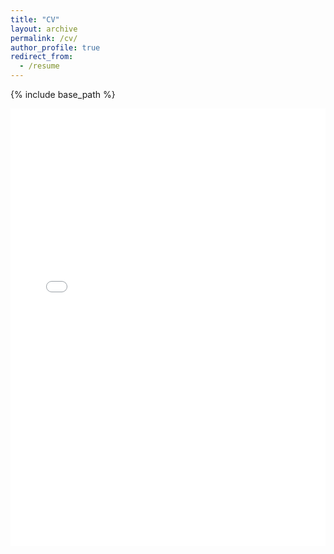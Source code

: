 ```yaml
---
title: "CV"
layout: archive
permalink: /cv/
author_profile: true
redirect_from:
  - /resume
---
```


{% include base_path %}

<div class="{{ include.type | default: "list" }}__item">
<iframe
    src="{{ site.baseurl }}/assets/pdfviewer/web/viewer.html?file={{ site.url | cgi_escape }}/files/cv/cv.pdf#pagemode=none"
    width="100%"
    height="700vh"
    style="border: none;" />
</div>
